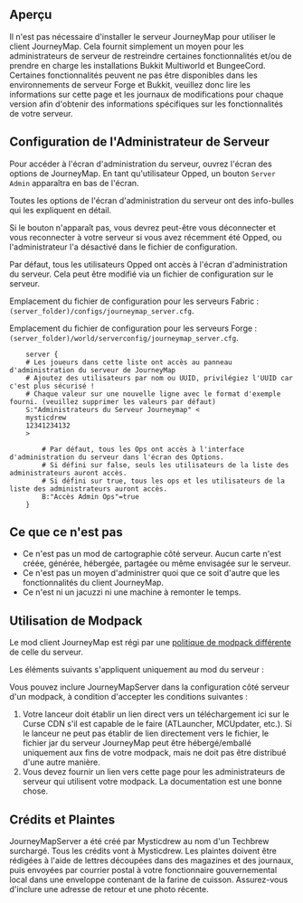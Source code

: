 ## **Aperçu**

Il n'est pas nécessaire d'installer le serveur JourneyMap pour utiliser le client JourneyMap. Cela fournit simplement un moyen pour les administrateurs de serveur de restreindre certaines fonctionnalités et/ou de prendre en charge les installations Bukkit Multiworld et BungeeCord. Certaines fonctionnalités peuvent ne pas être disponibles dans les environnements de serveur Forge et Bukkit, veuillez donc lire les informations sur cette page et les journaux de modifications pour chaque version afin d'obtenir des informations spécifiques sur les fonctionnalités de votre serveur.

## **Configuration de l'Administrateur de Serveur**

Pour accéder à l'écran d'administration du serveur, ouvrez l'écran des options de JourneyMap. En tant qu'utilisateur Opped, un bouton `Server Admin` apparaîtra en bas de l'écran.

Toutes les options de l'écran d'administration du serveur ont des info-bulles qui les expliquent en détail.

Si le bouton n'apparaît pas, vous devrez peut-être vous déconnecter et vous reconnecter à votre serveur si vous avez récemment été Opped, ou l'administrateur l'a désactivé dans le fichier de configuration.

Par défaut, tous les utilisateurs Opped ont accès à l'écran d'administration du serveur. Cela peut être modifié via un fichier de configuration sur le serveur.

Emplacement du fichier de configuration pour les serveurs Fabric : `(server_folder)/configs/journeymap_server.cfg`.

Emplacement du fichier de configuration pour les serveurs Forge : `(server_folder)/world/serverconfig/journeymap_server.cfg`.

```text
    server {
    # Les joueurs dans cette liste ont accès au panneau d'administration du serveur de JourneyMap
    # Ajoutez des utilisateurs par nom ou UUID, privilégiez l'UUID car c'est plus sécurisé !
    # Chaque valeur sur une nouvelle ligne avec le format d'exemple fourni. (veuillez supprimer les valeurs par défaut)
    S:"Administrateurs du Serveur Journeymap" <
    mysticdrew
    12341234132
    >
    
        # Par défaut, tous les Ops ont accès à l'interface d'administration du serveur dans l'écran des Options.
        # Si défini sur false, seuls les utilisateurs de la liste des administrateurs auront accès.
        # Si défini sur true, tous les ops et les utilisateurs de la liste des administrateurs auront accès.
        B:"Accès Admin Ops"=true
    }
```

## **Ce que ce n'est pas**

* Ce n'est pas un mod de cartographie côté serveur. Aucun carte n'est créée, générée, hébergée, partagée ou même envisagée sur le serveur.
* Ce n'est pas un moyen d'administrer quoi que ce soit d'autre que les fonctionnalités du client JourneyMap.
* Ce n'est ni un jacuzzi ni une machine à remonter le temps.

## **Utilisation de Modpack**

Le mod client JourneyMap est régi par une [politique de modpack différente](../About/licensing.md) de celle du serveur.

Les éléments suivants s'appliquent uniquement au mod du serveur :

Vous pouvez inclure JourneyMapServer dans la configuration côté serveur d'un modpack, à condition d'accepter les conditions suivantes :

1. Votre lanceur doit établir un lien direct vers un téléchargement ici sur le Curse CDN s'il est capable de le faire (ATLauncher, MCUpdater, etc.). Si le lanceur ne peut pas établir de lien directement vers le fichier, le fichier jar du serveur JourneyMap peut être hébergé/emballé uniquement aux fins de votre modpack, mais ne doit pas être distribué d'une autre manière.
2. Vous devez fournir un lien vers cette page pour les administrateurs de serveur qui utilisent votre modpack. La documentation est une bonne chose.

## **Crédits et Plaintes**

JourneyMapServer a été créé par Mysticdrew au nom d'un Techbrew surchargé. Tous les crédits vont à Mysticdrew. Les plaintes doivent être rédigées à l'aide de lettres découpées dans des magazines et des journaux, puis envoyées par courrier postal à votre fonctionnaire gouvernemental local dans une enveloppe contenant de la farine de cuisson. Assurez-vous d'inclure une adresse de retour et une photo récente.
